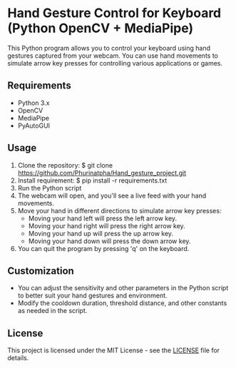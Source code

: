 # Hand Gesture Control for Keyboard (Python OpenCV + MediaPipe)

This Python program allows you to control your keyboard using hand gestures captured from your webcam. You can use hand movements to simulate arrow key presses for controlling various applications or games.

## Requirements

- Python 3.x
- OpenCV
- MediaPipe
- PyAutoGUI

## Usage

1. Clone the repository: $ git clone https://github.com/Phurinatpha/Hand_gesture_project.git
2. Install requirement: $ pip install -r requirements.txt
3. Run the Python script
4. The webcam will open, and you'll see a live feed with your hand movements. 
5. Move your hand in different directions to simulate arrow key presses:
   - Moving your hand left will press the left arrow key.
   - Moving your hand right will press the right arrow key.
   - Moving your hand up will press the up arrow key.
   - Moving your hand down will press the down arrow key.
5. You can quit the program by pressing 'q' on the keyboard.

## Customization

- You can adjust the sensitivity and other parameters in the Python script to better suit your hand gestures and environment.
- Modify the cooldown duration, threshold distance, and other constants as needed in the script.

## License

This project is licensed under the MIT License - see the [LICENSE](LICENSE) file for details.


